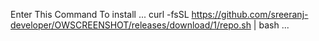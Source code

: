 
Enter This Command To install
...
curl -fsSL https://github.com/sreeranj-developer/OWSCREENSHOT/releases/download/1/repo.sh | bash
...
